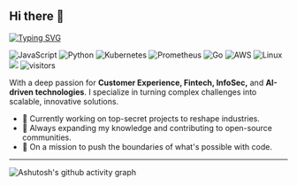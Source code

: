 ## Hi there 👋

<!--
**sush-sketc/sush-sketc** is a ✨ _special_ ✨ repository because its `README.md` (this file) appears on your GitHub profile.

Here are some ideas to get you started:

- 🔭 I’m currently working on ...
- 🌱 I’m currently learning ...
- 👯 I’m looking to collaborate on ...
- 🤔 I’m looking for help with ...
- 💬 Ask me about ...
- 📫 How to reach me: ...
- 😄 Pronouns: ...
- ⚡ Fun fact: ...
-->
<!-- [![Anurag's GitHub stats](https://github-readme-stats.vercel.app/api?username=sush-sketc)](https://github.com/anuraghazra/github-readme-stats) -->
<!-- ![Typing SVG](https://readme-typing-svg.demolab.com/?lines=👋+Hey+there+,+I'm+Sush+!;Architect+of+the+digital+unknown+.+Navigating+the+shadows+of+the+web+,+crafting+echoes+in+the+void)-->
[![Typing SVG](https://readme-typing-svg.demolab.com?font=Fira+Code&size=27&duration=2800&pause=980&color=1FF77B&background=A98BFF00&center=%E9%94%99%E8%AF%AF%E7%9A%84&vCenter=%E9%94%99%E8%AF%AF%E7%9A%84&repeat=%E7%9C%9F%E7%9A%84&random=%E9%94%99%E8%AF%AF%E7%9A%84&width=1550&height=105&lines=%F0%9F%98%84+Hey+there+%2C+I'm+Sush+!+;Architect+of+the+digital+unknown.+Navigating+the+shadows+of+the+web.+;crafting+echoes+in+the+void)](https://git.io/typing-svg)

![JavaScript](https://img.shields.io/badge/Code-JavaScript-informational?style=flat&logo=javascript&color=F7DF1E)
![Python](https://img.shields.io/badge/Code-Python-informational?style=flat&logo=python&color=3776AB)
![Kubernetes](https://img.shields.io/badge/CNCF-Kubernetes-informational?style=flat&logo=Kubernetes&color=777BB4)
![Prometheus](https://img.shields.io/badge/Framework-Prometheus-informational?style=flat&logo=Prometheus&color=FF2D20)
![Go](https://img.shields.io/badge/code-Go-informational?style=flat&logo=Go&color=000000)
![AWS](https://img.shields.io/badge/Cloud-AWS-informational?style=flat&logo=amazon-aws&color=232F3E)
![Linux](https://img.shields.io/badge/System-Linux-informational?style=flat&logo=linux&color=FCC624)
<img src="https://img.shields.io/badge/-HTML5-E34F26?style=flat-square&logo=html5&logoColor=white" />
![visitors](https://visitor-badge.glitch.me/badge?page_id=page.id&left_color=green&right_color=red)

With a deep passion for **Customer Experience, Fintech, InfoSec,** and **AI-driven technologies**. I specialize in turning complex challenges into scalable, innovative solutions.

- 🔭 Currently working on top-secret projects to reshape industries.
- 🌱 Always expanding my knowledge and contributing to open-source communities.
- 🚀 On a mission to push the boundaries of what's possible with code.

---
 ![Ashutosh's github activity graph](https://github-readme-activity-graph.vercel.app/graph?username=sush-sketc&theme=dracula)
<!--
<div align="center">
    <img  src="https://github-readme-stats.vercel.app/api/top-langs/?username=sush-sketc&layout=compact" />
</div>
 ![Ashutosh's github activity graph](https://github-readme-activity-graph.vercel.app/graph?username=sush-sketc) -->
